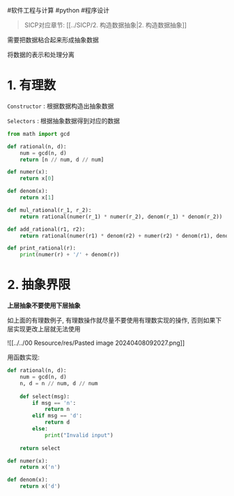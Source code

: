 #软件工程与计算 #python #程序设计 

> SICP对应章节: [[../SICP/2. 构造数据抽象|2. 构造数据抽象]]

需要把数据粘合起来形成抽象数据

将数据的表示和处理分离

# 1. 有理数

`Constructor` : 根据数据构造出抽象数据

`Selectors` : 根据抽象数据得到对应的数据

```python
from math import gcd

def rational(n, d):
	num = gcd(n, d)
	return [n // num, d // num]

def numer(x):
	return x[0]

def denom(x):
	return x[1]

def mul_rational(r_1, r_2):
	return rational(numer(r_1) * numer(r_2), denom(r_1) * denom(r_2))

def add_rational(r1, r2):
	return rational(numer(r1) * denom(r2) + numer(r2) * denom(r1), denom(r1) * denom(r2))

def print_rational(r):
	print(numer(r) + '/' + denom(r))
```

# 2. 抽象界限

**上层抽象不要使用下层抽象**

如上面的有理数例子, 有理数操作就尽量不要使用有理数实现的操作, 否则如果下层实现更改上层就无法使用

![[../../00 Resource/res/Pasted image 20240408092027.png]]

用函数实现: 

```python
def rational(n, d):
	num = gcd(n, d)
	n, d = n // num, d // num
	
	def select(msg):
		if msg == 'n':
			return n
		elif msg == 'd':
			return d
		else:
			print("Invalid input")
	
	return select

def numer(x):
	return x('n')

def denom(x):
	return x('d')
```

